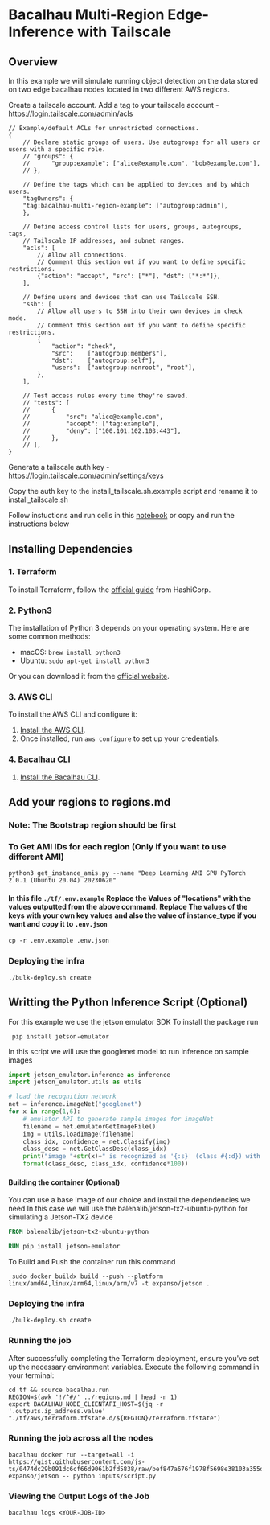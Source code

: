 # Bacalhau Multi-Region Edge-Inference with Tailscale

## Overview
In this example we will simulate running object detection on the data stored on two edge bacalhau nodes located in two different AWS regions.

Create a tailscale account.
Add a tag to your tailscale account - https://login.tailscale.com/admin/acls

```jsonc
// Example/default ACLs for unrestricted connections.
{
	// Declare static groups of users. Use autogroups for all users or users with a specific role.
	// "groups": {
	//  	"group:example": ["alice@example.com", "bob@example.com"],
	// },

	// Define the tags which can be applied to devices and by which users.
	"tagOwners": {
    "tag:bacalhau-multi-region-example": ["autogroup:admin"],
	},

	// Define access control lists for users, groups, autogroups, tags,
	// Tailscale IP addresses, and subnet ranges.
	"acls": [
		// Allow all connections.
		// Comment this section out if you want to define specific restrictions.
		{"action": "accept", "src": ["*"], "dst": ["*:*"]},
	],

	// Define users and devices that can use Tailscale SSH.
	"ssh": [
		// Allow all users to SSH into their own devices in check mode.
		// Comment this section out if you want to define specific restrictions.
		{
			"action": "check",
			"src":    ["autogroup:members"],
			"dst":    ["autogroup:self"],
			"users":  ["autogroup:nonroot", "root"],
		},
	],

	// Test access rules every time they're saved.
	// "tests": [
	//  	{
	//  		"src": "alice@example.com",
	//  		"accept": ["tag:example"],
	//  		"deny": ["100.101.102.103:443"],
	//  	},
	// ],
}
```
Generate a tailscale auth key - https://login.tailscale.com/admin/settings/keys

Copy the auth key to the install_tailscale.sh.example script and rename it to install_tailscale.sh

Follow instuctions and run cells in this [notebook](./run.ipynb) or copy and run the instructions below

## Installing Dependencies

### 1. Terraform

To install Terraform, follow the [official guide](https://learn.hashicorp.com/tutorials/terraform/install-cli) from HashiCorp.

### 2. Python3

The installation of Python 3 depends on your operating system. Here are some common methods:

- macOS: `brew install python3`
- Ubuntu: `sudo apt-get install python3`

Or you can download it from the [official website](https://www.python.org/downloads/).

### 3. AWS CLI

To install the AWS CLI and configure it:

1. [Install the AWS CLI](https://docs.aws.amazon.com/cli/latest/userguide/install-cliv2.html).
2. Once installed, run `aws configure` to set up your credentials.

### 4. Bacalhau CLI

1. [Install the Bacalhau CLI](https://docs.bacalhau.org/getting-started/installation).

## Add your regions to regions.md
### Note: The Bootstrap region should be first

### To Get AMI IDs for each region (Only if you want to use different AMI)
```
python3 get_instance_amis.py --name "Deep Learning AMI GPU PyTorch 2.0.1 (Ubuntu 20.04) 20230620"
```
#### In this file `./tf/.env.example` Replace the Values of "locations" with the values outputted from the above command. Replace The values of the keys with your own key values and also the value of instance_type if you want and copy it to `.env.json`
```
cp -r .env.example .env.json
```
### Deploying the infra
```
./bulk-deploy.sh create
```

## Writting the Python Inference Script (Optional)

For this example we use the jetson emulator SDK
To install the package run
```
 pip install jetson-emulator
```

In this script we will use the googlenet model to run inference on sample images
```python
import jetson_emulator.inference as inference
import jetson_emulator.utils as utils

# load the recognition network
net = inference.imageNet("googlenet")
for x in range(1,6):
	# emulator API to generate sample images for imageNet
	filename = net.emulatorGetImageFile()      
	img = utils.loadImage(filename) 
	class_idx, confidence = net.Classify(img)            
	class_desc = net.GetClassDesc(class_idx)            
	print("image "+str(x)+" is recognized as '{:s}' (class #{:d}) with {:f}% confidence".
	format(class_desc, class_idx, confidence*100))
```

#### Building the container (Optional)

You can use a base image of our choice and install the dependencies we need
In this case we will use the balenalib/jetson-tx2-ubuntu-python for simulating a Jetson-TX2 device 
```Dockerfile
FROM balenalib/jetson-tx2-ubuntu-python

RUN pip install jetson-emulator
```

To Build and Push the container run this command
```
 sudo docker buildx build --push --platform linux/amd64,linux/arm64,linux/arm/v7 -t expanso/jetson .
```

### Deploying the infra

```
./bulk-deploy.sh create
```
### Running the job

After successfully completing the Terraform deployment, ensure you've set up the necessary environment variables. Execute the following command in your terminal:

```
cd tf && source bacalhau.run
REGION=$(awk '!/^#/' ../regions.md | head -n 1)
export BACALHAU_NODE_CLIENTAPI_HOST=$(jq -r '.outputs.ip_address.value' "./tf/aws/terraform.tfstate.d/${REGION}/terraform.tfstate")
```

### Running the job across all the nodes
```
bacalhau docker run --target=all -i https://gist.githubusercontent.com/js-ts/0474dc29b091dc6cf66d9061b2fd5838/raw/bef847a676f1978f5698e38103a355dce00af61e/script.py expanso/jetson -- python inputs/script.py
```

### Viewing the Output Logs of the Job

```
bacalhau logs <YOUR-JOB-ID>
```